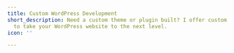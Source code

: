 ```yaml
---
title: Custom WordPress Development
short_description: Need a custom theme or plugin built? I offer custom development
  to take your WordPress website to the next level.
icon: ''

---
```

